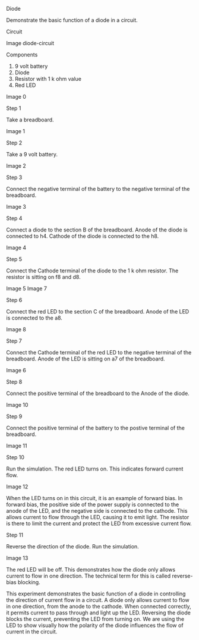 Diode

Demonstrate the basic function of a diode in a circuit.

Circuit

Image diode-circuit

Components

1. 9 volt battery
2. Diode
3. Resistor with 1 k ohm value
4. Red LED

Image 0

Step 1

Take a breadboard.

Image 1

Step 2

Take a 9 volt battery.

Image 2

Step 3

Connect the negative terminal of the battery to the negative terminal of the breadboard.

Image 3

Step 4

Connect a diode to the section B of the breadboard. Anode of the diode is connected to h4. Cathode of the diode is connected to the h8.

Image 4

Step 5

Connect the Cathode terminal of the diode to the 1 k ohm resistor. The resistor is sitting on f8 and d8.

Image 5
Image 7

Step 6

Connect the red LED to the section C of the breadboard. Anode of the LED is connected to the a8.

Image 8

Step 7

Connect the Cathode terminal of the red LED to the negative terminal of the breadboard. Anode of the LED is sitting on a7 of the breadboard.

Image 6

Step 8

Connect the positive terminal of the breadboard to the Anode of the diode.

Image 10

Step 9

Connect the positive terminal of the battery to the postive terminal of the breadboard.

Image 11

Step 10

Run the simulation. The red LED turns on. This indicates forward current flow.

Image 12

When the LED turns on in this circuit, it is an example of forward bias. In forward bias, the positive side of the power supply is connected to the anode of the LED, and the negative side is connected to the cathode. This allows current to flow through the LED, causing it to emit light. The resistor is there to limit the current and protect the LED from excessive current flow.

Step 11

Reverse the direction of the diode. Run the simulation.

Image 13

The red LED will be off. This demonstrates how the diode only allows current to flow in one direction. The technical term for this is called reverse-bias blocking.

This experiment demonstrates the basic function of a diode in controlling the direction of current flow in a circuit. A diode only allows current to flow in one direction, from the anode to the cathode. When connected correctly, it permits current to pass through and light up the LED. Reversing the diode blocks the current, preventing the LED from turning on. We are using the LED to show visually how the polarity of the diode influences the flow of current in the circuit.
